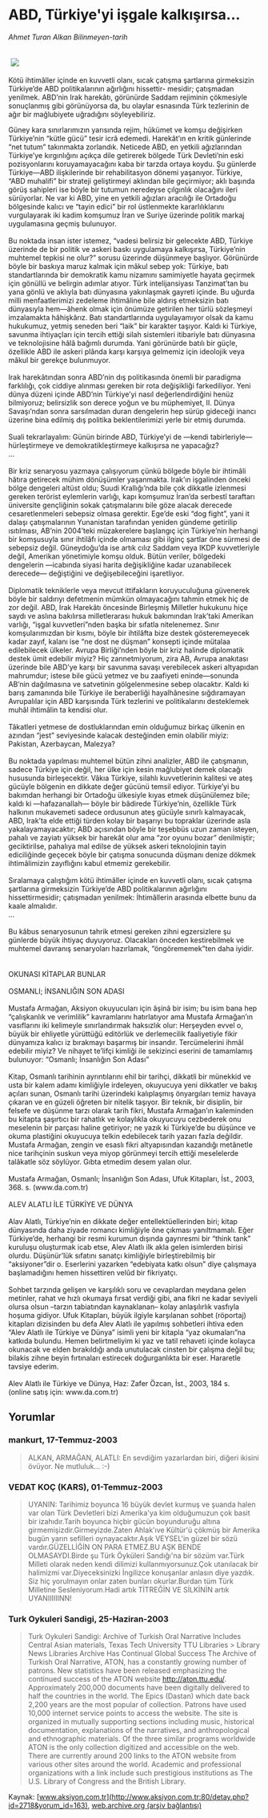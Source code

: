 # ABD, Türkiye'yi işgale kalkışırsa...

*Ahmet Turan Alkan Bilinmeyen-tarih*

<div>
 <font>
  <img border="0" height="1" src="/web/20040113024514im_/http://www.aksiyon.com.tr/images/blank.gif"/>
 </font>
 <font class="content">
  <p>
   <img border="0" hspace="5" src="http://web.archive.org/web/20040113024514im_/http://www.aksiyon.com.tr/resim/446/20.jpg" vspace="5"/>
  </p>
 </font>
 <font class="content">
  Kötü ihtimâller içinde en kuvvetli olanı, sıcak çatışma şartlarına girmeksizin Türkiye’de ABD politikalarının ağırlığını hissettir- mesidir; çatışmadan yenilmek. ABD’nin Irak harekâtı, görünürde Saddam rejiminin çökmesiyle sonuçlanmış gibi görünüyorsa da, bu olaylar esnasında Türk tezlerinin de ağır bir mağlubiyete uğradığını söyleyebiliriz.
 </font>
 <p>
  <font class="content">
   Güney kara sınırlarımızın yarısında rejim, hükümet ve komşu değişirken Türkiye’nin “kütle gücü” tesir icrâ edemedi. Harekât’ın en kritik günlerinde “net tutum” takınmakta zorlandık. Neticede ABD, en yetkili ağızlarından Türkiye’ye kırgınlığını açıkça dile getirerek bölgede Türk Devleti’nin eski pozisyonlarını koruyamayacağını kaba bir tarzda ortaya koydu. Şu günlerde Türkiye—ABD ilişkilerinde bir rehabilitasyon dönemi yaşanıyor. Türkiye, “ABD muhalifi” bir strateji geliştirmeyi aklından bile geçirmiyor; aklı başında görüş sahipleri ise böyle bir tutumun neredeyse çılgınlık olacağını ileri sürüyorlar. Ne var ki ABD, yine en yetkili ağızları aracılığı ile Ortadoğu bölgesinde kalıcı ve “tayin edici” bir rol üstlenmekte kararlılıklarını vurgulayarak iki kadim komşumuz İran ve Suriye üzerinde politik markaj uygulamasına geçmiş bulunuyor.
   <br/>
   <br/>
   Bu noktada insan ister istemez, “vadesi belirsiz bir gelecekte ABD, Türkiye üzerinde de bir politik ve askeri baskı uygulamaya kalkışırsa, Türkiye’nin muhtemel tepkisi ne olur?” sorusu üzerinde düşünmeye başlıyor. Görünürde böyle bir baskıya maruz kalmak için mâkul sebep yok: Türkiye, batı standartlarında bir demokratik kamu nizamını samimiyetle hayata geçirmek için gönüllü ve belirgin adımlar atıyor. Türk intelijansiyası Tanzimat’tan bu yana gönlü ve aklıyla batı dünyasına yakınlaşmak gayreti içinde. Bu uğurda milli menfaatlerimizi zedeleme ihtimâline bile aldırış etmeksizin batı dünyasıyla hem—âhenk olmak için önümüze getirilen her türlü sözleşmeyi imzalamakta hâhişkârız. Batı standartlarında uygulayamıyor olsak da kamu hukukumuz, yetmiş seneden beri “laik” bir karakter taşıyor. Kaldı ki Türkiye, savunma ihtiyaçları için tercih ettiği silah sistemleri itibariyle batı dünyasına ve teknolojisine hâlâ bağımlı durumda. Yani görünürde batılı bir güçle, özellikle ABD ile askeri plânda karşı karşıya gelmemiz için ideolojik veya mâkul bir gerekçe bulunmuyor.
   <br/>
   <br/>
   Irak harekâtından sonra ABD’nin dış politikasında önemli bir paradigma farklılığı, çok ciddiye alınması gereken bir rota değişikliği farkediliyor. Yeni dünya düzeni içinde ABD’nin Türkiye’yi nasıl değerlendirdiğini henüz bilmiyoruz; belirsizlik son derece yoğun ve bu müphemiyet, II. Dünya Savaşı’ndan sonra sarsılmadan duran dengelerin hep sürüp gideceği inancı üzerine bina edilmiş dış politika beklentilerimizi yerle bir etmiş durumda.
   <br/>
   <br/>
   Suali tekrarlayalım: Günün birinde ABD, Türkiye’yi de —kendi tabirleriyle— hürleştirmeye ve demokratikleştirmeye kalkışırsa ne yapacağız?
   <br/>
   ...
   <br/>
   <br/>
   Bir kriz senaryosu yazmaya çalışıyorum çünkü bölgede böyle bir ihtimâli hâtıra getirecek mühim dönüşümler yaşanmakta. Irak’ın işgalinden önceki bölge dengeleri altüst oldu; Suudi Krallığı’nda bile çok dikkatle izlenmesi gereken terörist eylemlerin varlığı, kapı komşumuz İran’da serbestî taraftarı üniversite gençliğinin sokak çatışmalarını bile göze alacak derecede cesaretlenmeleri sebepsiz olmasa gerektir. Ege’de eski “dog fight”, yani it dalaşı çatışmalarının Yunanistan tarafından yeniden gündeme getirilip ısıtılması, AB’nin 2004’teki müzakerelere başlangıç için Türkiye’nin herhangi bir komşusuyla sınır ihtilâfı içinde olmaması gibi ilginç şartlar öne sürmesi de sebepsiz değil. Güneydoğu’da ise artık cılız Saddam veya IKDP kuvvetleriyle değil, Amerikan yönetimiyle komşu olduk. Bütün veriler, bölgedeki dengelerin —icabında siyasi harita değişikliğine kadar uzanabilecek derecede— değiştiğini ve değişebileceğini işaretliyor.
   <br/>
   <br/>
   Diplomatik tekniklerle veya mevcut ittifakların koruyuculuğuna güvenerek böyle bir saldırıyı defetmenin mümkün olmayacağını tahmin etmek hiç de zor değil. ABD, Irak Harekâtı öncesinde Birleşmiş Milletler hukukunu hiçe saydı ve aslına bakılırsa milletlerarası hukuk bakımından Irak’taki Amerikan varlığı, “işgal kuvvetleri”nden başka bir sıfatla nitelenemez. Sınır komşularımızdan bir kısmı, böyle bir ihtilâfta bize destek gösteremeyecek kadar zayıf, kalanı ise “ne dost ne düşman” konsepti içinde mütalaa edilebilecek ülkeler. Avrupa Birliği’nden böyle bir kriz halinde diplomatik destek ümit edebilir miyiz? Hiç zannetmiyorum, zira AB, Avrupa anakıtası üzerinde bile ABD’ye karşı bir savunma savaşı verebilecek askeri altyapıdan mahrumdur; istese bile gücü yetmez ve bu zaafiyeti eninde—sonunda AB’nin dağılmasına ve satvetinin gölgelenmesine sebep olacaktır. Kaldı ki barış zamanında bile Türkiye ile beraberliği hayalhânesine sığdıramayan Avrupalılar için ABD karşısında Türk tezlerini ve politikalarını desteklemek muhâl ihtimâlin ta kendisi olur.
   <br/>
   <br/>
   Tâkatleri yetmese de dostluklarından emin olduğumuz birkaç ülkenin en azından “jest” seviyesinde kalacak desteğinden emin olabilir miyiz: Pakistan, Azerbaycan, Malezya?
   <br/>
   <br/>
   Bu noktada yapılması muhtemel bütün zihni analizler, ABD ile çatışmanın, sadece Türkiye için değil, her ülke için kesin mağlubiyet demek olacağı hususunda birleşecektir. Vâkıa Türkiye, silahlı kuvvetlerinin kalitesi ve ateş gücüyle bölgenin en dikkate değer gücünü temsil ediyor. Türkiye’yi bu bakımdan herhangi bir Ortadoğu ülkesiyle kıyas etmek düşünülemez bile; kaldı ki —hafazanallah— böyle bir bâdirede Türkiye’nin, özellikle Türk halkının mukavemeti sadece ordusunun ateş gücüyle sınırlı kalmayacak, ABD, Irak’ta elde ettiği türden kolay bir başarıyı bu topraklar üzerinde asla yakalayamayacaktır; ABD açısından böyle bir teşebbüs uzun zaman isteyen, pahalı ve zayiatı yüksek bir harekât olur ama “zor oyunu bozar” denilmiştir; geciktirilse, pahalıya mal edilse de yüksek askeri teknolojinin tayin ediciliğinde geçecek böyle bir çatışma sonucunda düşmanı denize dökmek ihtimâlimizin zayıflığını kabul etmemiz gerekebilir.
   <br/>
   <br/>
   Sıralamaya çalıştığım kötü ihtimâller içinde en kuvvetli olanı, sıcak çatışma şartlarına girmeksizin Türkiye’de ABD politikalarının ağırlığını hissettirmesidir; çatışmadan yenilmek: İhtimâllerin arasında elbette bunu da kaale almalıdır.
   <br/>
   ...
   <br/>
   <br/>
   Bu kâbus senaryosunun tahrik etmesi gereken zihni egzersizlere şu günlerde büyük ihtiyaç duyuyoruz. Olacakları önceden kestirebilmek ve muhtemel davranış senaryoları hazırlamak, “öngörememek”ten daha iyidir.
   <br/>
   <br/>
   <br/>
   OKUNASI  KİTAPLAR BUNLAR
   <br/>
   <br/>
   OSMANLI; İNSANLIĞIN SON ADASI
   <br/>
   <br/>
   Mustafa Armağan, Aksiyon okuyucuları için âşinâ bir isim; bu isim bana hep “çalışkanlık ve verimlilik” kavramlarını hatırlatıyor ama Mustafa Armağan’ın vasıflarını iki kelimeyle sınırlandırmak haksızlık olur: Herşeyden evvel o, büyük bir ehliyetle yürüttüğü editörlük ve derlemecilik faaliyetiyle fikir dünyamıza kalıcı iz bırakmayı başarmış bir insandır. Tercümelerini ihmâl edebilir miyiz? Ve nihayet te’lifçi kimliği ile sekizinci eserini de tamamlamış bulunuyor: “Osmanlı; İnsanlığın Son Adası”
   <br/>
   <br/>
   Kitap, Osmanlı tarihinin ayrıntılarını ehil bir tarihçi, dikkatli bir münekkid ve usta bir kalem adamı kimliğiyle irdeleyen, okuyucuya yeni dikkatler ve bakış açıları sunan, Osmanlı tarihi üzerindeki kalıplaşmış önyargıları temiz havaya çıkaran ve en güzeli öğreten bir nitelik taşıyor. Bir teknik, bir disiplin, bir felsefe ve düşünme tarzı olarak tarih fikri, Mustafa Armağan’ın kaleminden bu kitapta şaşırtıcı bir rahatlık ve kolaylıkla okuyucuyu cezbederek onu meselenin bir parçası haline getiriyor; ne yazık ki Türkiye’de bu düşünce ve okuma plastiğini okuyucuya telkin edebilecek tarih yazarı fazla değildir. Mustafa Armağan, zengin ve esaslı fikri altyapısından kazandığı metânetle nice tarihçinin suskun veya miyop görünmeyi tercih ettiği meselelerde talâkatle söz söylüyor. Gıbta etmedim desem yalan olur.
   <br/>
   <br/>
   Mustafa Armağan, Osmanlı; İnsanlığın Son Adası, Ufuk Kitapları, İst., 2003, 368. s. (www.da.com.tr)
   <br/>
   <br/>
   ALEV ALATLI İLE TÜRKİYE VE DÜNYA
   <br/>
   <br/>
   Alav Alatlı, Türkiye’nin en dikkate değer entellektüellerinden biri; kitap dünyasında daha ziyade romancı kimliğiyle öne çıkması yanıltmamalı. Eğer Türkiye’de, herhangi bir resmi kurumun dışında gayrıresmi bir “think tank” kuruluşu oluşturmak icab etse, Alev Alatlı ilk akla gelen isimlerden birisi olurdu. Düşünür’lük sıfatını sanatçı kimliğiyle birleştirebilmiş bir “aksiyoner”dir o. Eserlerini yazarken “edebiyata katkı olsun” diye çalışmaya başlamadığını hemen hissettiren velûd bir fikriyatçı.
   <br/>
   <br/>
   Sohbet tarzında gelişen ve karşılıklı soru ve cevaplardan meydana gelen metinler, rahat ve hızlı okumaya fırsat verdiği gibi, ana fikri ne kadar seviyeli olursa olsun –tarzın tabiatından kaynaklanan– kolay anlaşılırlık vasfıyla hoşuma gidiyor. Ufuk Kitapları, büyük ilgiyle karşılanan sohbet (röportaj) kitapları dizisinden bu defa Alev Alatlı ile yapılmış sohbetleri ihtiva eden “Alev Alatlı ile Türkiye ve Dünya” isimli yeni bir kitapla “yaz okumaları”na katkıda bulundu. Hemen belirtmeliyim ki yaz ve tatil rehaveti içinde kolayca okunacak ve elden bırakıldığı anda unutulacak cinsten bir çalışma değil bu; bilakis zihne beyin fırtınaları estirecek doğurganlıkta bir eser. Hararetle tavsiye ederim.
   <br/>
   <br/>
   Alev Alatlı ile Türkiye ve Dünya, Haz: Zafer Özcan, İst., 2003, 184 s.
   <br/>
   (online satış için: www.da.com.tr)
   <br/>
  </font>
 </p>
</div>


## Yorumlar

### mankurt, 17-Temmuz-2003
> ALKAN, ARMAĞAN, ALATLI: 
> En sevdiğim yazarlardan biri, diğeri ikisini övüyor. Ne mutluluk... :-)

### VEDAT KOÇ (KARS), 01-Temmuz-2003
> UYANIN: 
> Tarihimiz boyunca 16 büyük devlet kurmuş ve şuanda halen var olan Türk Devletleri bizi Amerika'ya kim olduğumuzun çok basit bir izahıdır.Tarih boyunca hiçbir gücün boyunduruğu altına girmemişizdir.Girmeyizde.Zaten Ahlak'ıve Kültür'ü çökmüş bir Amerika bugün yarın sefilleri oynayacaktır.Aşık VEYSEL'in güzel bir sözü vardır.GÜZELLİĞİN ON PARA ETMEZ.BU AŞK BENDE OLMASAYDI.Birde şu Türk Öyküleri Sandığı'na bir sözüm var.Türk Milleti olarak neden kendi dilimizi kullanmıyorsunuz.Çok utanılacak bir halimizmi var.Diyeceksinizki İngilizce konuşanlar anlasın diye yazdık. Siz hiç yorulmayın onlar zaten bunları okurlar.Burdan tüm Türk Milletine Sesleniyorum.Hadi artık TİTREĞİN VE SİLKİNİN artık UYANIIIIIINN!

### Turk Oykuleri Sandigi, 25-Haziran-2003
> Turk Oykuleri Sandigi: 
> Archive of Turkish Oral Narrative Includes Central Asian materials, Texas Tech University   TTU Libraries > Library News    Libraries Archive Has Continual Global Success The Archive of Turkish Oral Narrative, ATON, has a constantly growing number of patrons. New statistics have been released emphasizing the continued success of the ATON website http://aton.ttu.edu/. Approximately 200,000 documents have been digitally delivered to half the countries in the world. The Epics (Dastan) which date back 2,200 years are the most popular of collection.  Patrons have used 10,000 internet service points to access the website. The site is organized in mutually supporting sections including music, historical documentation, explanations of the narratives, and anthropological and ethnographic materials. Of the three similar programs worldwide ATON is the only collection digitized and accessible on the web.  There are currently around 200 links to the ATON website from various other sites around the world. Academic and professional organizations with a link include such prestigious institutions as The U.S. Library of Congress and the British Library.

Kaynak: [www.aksiyon.com.tr](http://www.aksiyon.com.tr:80/detay.php?id=2718&yorum_id=163), [web.archive.org (arşiv bağlantısı)](http://web.archive.org/web/20040113024514/http://www.aksiyon.com.tr:80/detay.php?id=2718&yorum_id=163)
